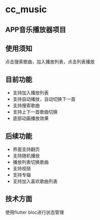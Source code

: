 # cc_music

## APP音乐播放器项目

## 使用须知
点击搜索歌曲，加入播放列表，点击列表播放



## 目前功能
* 支持加入播放列表
* 支持自动播放，自动切换下一首
* 支持搜索歌曲
* 支持上下一首歌曲切换
* 底部动画播放效果

## 后续功能
* 界面支持翻页
* 支持随机播放
* 播放列表切换歌曲
* 支持视频
* 支持专辑
* 支持加入喜欢歌曲列表

## 技术方面
使用flutter bloc进行状态管理

